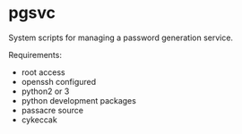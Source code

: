 pgsvc
=====

System scripts for managing a password generation service. 

Requirements: 
 - root access
 - openssh configured
 - python2 or 3
 - python development packages
 - passacre source
 - cykeccak
